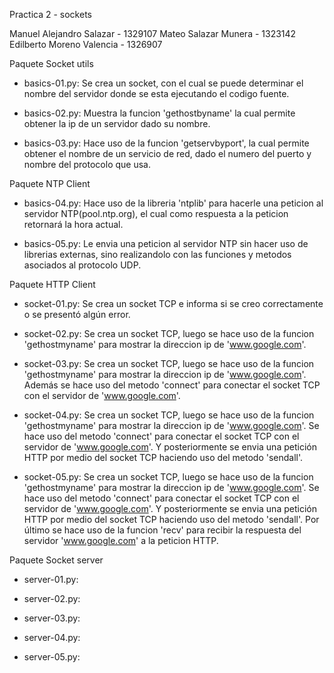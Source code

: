 Practica 2 - sockets

Manuel Alejandro Salazar - 1329107
Mateo Salazar Munera - 1323142
Edilberto Moreno Valencia - 1326907


Paquete Socket utils

- basics-01.py: Se crea un socket, con el cual se puede determinar el nombre del servidor donde se esta ejecutando el codigo fuente.

- basics-02.py: Muestra la funcion 'gethostbyname' la cual permite obtener la ip de un servidor dado su nombre.

- basics-03.py: Hace uso de la funcion 'getservbyport', la cual permite obtener el nombre de un servicio de red, dado el numero del puerto y nombre del protocolo que usa.


Paquete NTP Client

- basics-04.py: Hace uso de la libreria 'ntplib' para hacerle una peticion al servidor NTP(pool.ntp.org), el cual como respuesta a la peticion retornará la hora actual.

- basics-05.py: Le envia una peticion al servidor NTP sin hacer uso de librerias externas, sino realizandolo con las funciones y metodos asociados al protocolo UDP.

Paquete HTTP Client

- socket-01.py: Se crea un socket TCP e informa si se creo correctamente o se presentó algún error.

- socket-02.py: Se crea un socket TCP, luego se hace uso de la funcion 'gethostmyname' para mostrar la direccion ip de 'www.google.com'.

- socket-03.py: Se crea un socket TCP, luego se hace uso de la funcion 'gethostmyname' para mostrar la direccion ip de 'www.google.com'. Además se hace uso del metodo 'connect' para conectar el socket TCP con el servidor de 'www.google.com'.

- socket-04.py: Se crea un socket TCP, luego se hace uso de la funcion 'gethostmyname' para mostrar la direccion ip de 'www.google.com'. Se hace uso del metodo 'connect' para conectar el socket TCP con el servidor de 'www.google.com'. Y posteriormente se envia una petición HTTP por medio del socket TCP haciendo uso del metodo 'sendall'.

- socket-05.py: Se crea un socket TCP, luego se hace uso de la funcion 'gethostmyname' para mostrar la direccion ip de 'www.google.com'. Se hace uso del metodo 'connect' para conectar el socket TCP con el servidor de 'www.google.com'. Y posteriormente se envia una petición HTTP por medio del socket TCP haciendo uso del metodo 'sendall'. Por último se hace uso de la funcion 'recv' para recibir la respuesta del servidor 'www.google.com' a la peticion HTTP.

Paquete Socket server

- server-01.py:

- server-02.py:

- server-03.py:

- server-04.py:

- server-05.py:
